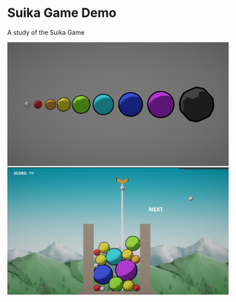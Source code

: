 # Suika Game Demo
 A study of the Suika Game

![Screenshot](displayscene.png?raw=true "Screenshot")
![Screenshot](gameplayscene.png?raw=true "Screenshot")
